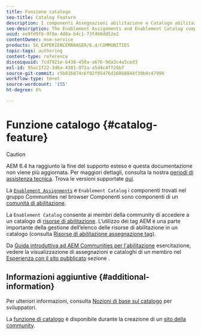 ```yaml
---
title: Funzione catalogo
seo-title: Catalog Feature
description: I componenti Assegnazioni abilitazione e Catalogo abilitazione sono componenti di una community di abilitazione
seo-description: The Enablement Assignments and Enablement Catalog components are components of an enablement community
uuid: ee9fd9f6-9f8e-4d8a-b4c1-73f466dd52e2
contentOwner: msm-service
products: SG_EXPERIENCEMANAGER/6.4/COMMUNITIES
topic-tags: authoring
content-type: reference
discoiquuid: 7cd7921e-6438-450a-a676-9da3c4a5ced3
exl-id: 95ac1f22-3d6a-4381-972a-a5d4c4ff29b7
source-git-commit: c5b816d74c6f02f85476d16868844f39b4c47996
workflow-type: tm+mt
source-wordcount: '155'
ht-degree: 6%

---
```


# Funzione catalogo {#catalog-feature}

>[!CAUTION]
>
>AEM 6.4 ha raggiunto la fine del supporto esteso e questa documentazione non viene più aggiornata. Per maggiori dettagli, consulta la nostra [periodi di assistenza tecnica](https://helpx.adobe.com/it/support/programs/eol-matrix.html). Trova le versioni supportate [qui](https://experienceleague.adobe.com/docs/).

La [ `Enablement Assignments`](assignments.md) e `Enablement Catalog` i componenti trovati nel gruppo Communities nel browser Componenti sono componenti di un [comunità di abilitazione](overview.md#enablement-community).

La `Enablement Catalog` consente ai membri della community di accedere a un catalogo di [risorse di abilitazione](resources.md). L’utilizzo dei tag AEM è una parte importante della gestione dell’elenco delle risorse di abilitazione in un catalogo (consulta [Risorse di abilitazione assegnazione tag](tag-resources.md)).

Da [Guida introduttiva ad AEM Communities per l&#39;abilitazione](getting-started-enablement.md) esercitazione, vedere la visualizzazione di assegnazioni e cataloghi di un membro nel [Esperienza con il sito pubblicato](enablement-published-site.md) sezione .

## Informazioni aggiuntive {#additional-information}

Per ulteriori informazioni, consulta [Nozioni di base sul catalogo](catalog-developer-essentials.md) per sviluppatori.

La [funzione di catalogo](functions.md#catalog-function) è disponibile durante la creazione di un [sito della community](sites-console.md).
